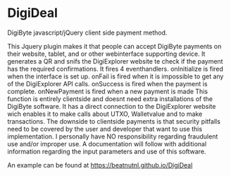 # DigiDeal
DigiByte javascript/jQuery client side  payment method.

This Jquery plugin makes it that people can accept DigiByte payments on their website, tablet, and or other webinterface supporting device. 
It generates a QR and snifs the DigiExplorer website te check if the payment has the required confirmations. It fires 4 eventhandlers.
  onInitialize is fired when the interface is set up.
  onFail is fired when it is impossible to get any of the DigiExplorer API calls.
  onSuccess is fired when the payment is complete.
  onNewPayment is fired when a new payment is made
  This function is entirely clientside and doesnt need extra installations of the DigiByte software. It has a direct connection to the DigiExplorer website wich enables it to make calls about UTXO, Walletvalue and to make transactions.
  The downside to clientside payments is that security pitfalls need to be covered by the user and developer that want to use this implementation. I personally have NO responsibility regarding fraudulent use and/or improper use.
  A documentation will follow with additional information regarding the input parameters and use of this software. 
  
  An example can be found at https://beatnutnl.github.io/DigiDeal
